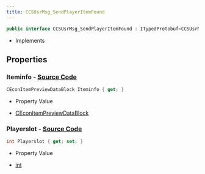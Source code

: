 ```yaml
---
title: CCSUsrMsg_SendPlayerItemFound
---
```


```csharp
public interface CCSUsrMsg_SendPlayerItemFound : ITypedProtobuf<CCSUsrMsg_SendPlayerItemFound>, INativeHandle, INetMessage<CCSUsrMsg_SendPlayerItemFound>, IDisposable
```

- Implements

## Properties

### **Iteminfo** - [Source Code](https://github.com/swiftly-solution/swiftlys2/blob/main/managed/src/SwiftlyS2.Generated/Protobufs/Interfaces/CCSUsrMsg_SendPlayerItemFound.cs#L18)

```csharp
CEconItemPreviewDataBlock Iteminfo { get; }
```

- Property Value

- [CEconItemPreviewDataBlock](/docs/api/shared/protobufdefinitions/ceconitempreviewdatablock)

### **Playerslot** - [Source Code](https://github.com/swiftly-solution/swiftlys2/blob/main/managed/src/SwiftlyS2.Generated/Protobufs/Interfaces/CCSUsrMsg_SendPlayerItemFound.cs#L21)

```csharp
int Playerslot { get; set; }
```

- Property Value

- [int](https://learn.microsoft.com/dotnet/api/system.int32)

